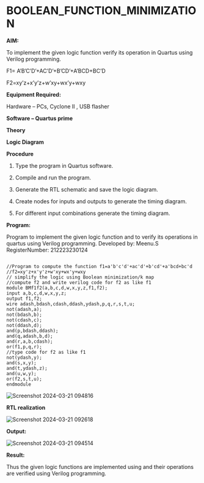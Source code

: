 # BOOLEAN_FUNCTION_MINIMIZATION

**AIM:**

To implement the given logic function verify its operation in Quartus using Verilog programming.

F1= A’B’C’D’+AC’D’+B’CD’+A’BCD+BC’D 

F2=xy’z+x’y’z+w’xy+wx’y+wxy

**Equipment Required:**

Hardware – PCs, Cyclone II , USB flasher

**Software – Quartus prime**

**Theory**

**Logic Diagram**

**Procedure**

1.	Type the program in Quartus software.

2.	Compile and run the program.

3.	Generate the RTL schematic and save the logic diagram.

4.	Create nodes for inputs and outputs to generate the timing diagram.

5.	For different input combinations generate the timing diagram.


**Program:**

Program to implement the given logic function and to verify its operations in quartus using Verilog programming. 
Developed by: Meenu.S
RegisterNumber: 212223230124
~~~

//Program to compute the function f1=a'b'c'd'+ac'd'+b'cd'+a'bcd+bc'd
//f2=xy'z+x'y'z+w'xy+wx'y+wxy
// simplify the logic using Boolean minimization/k map 
//compute f2 and write verilog code for f2 as like f1
module BMf1f2(a,b,c,d,w,x,y,z,f1,f2);
input a,b,c,d,w,x,y,z;
output f1,f2;
wire adash,bdash,cdash,ddash,ydash,p,q,r,s,t,u;
not(adash,a);
not(bdash,b);
not(cdash,c);
not(ddash,d);
and(p,bdash,ddash);
and(q,adash,b,d);
and(r,a,b,cdash);
or(f1,p,q,r);
//type code for f2 as like f1
not(ydash,y);
and(s,x,y);
and(t,ydash,z);
and(u,w,y);
or(f2,s,t,u);
endmodule

~~~

![Screenshot 2024-03-21 094816](https://github.com/Meenu2823/BOOLEAN_FUNCTION_MINIMIZATION/assets/139416219/6d15f315-f552-4271-84cc-c88ea2047317)

**RTL realization**

![Screenshot 2024-03-21 092618](https://github.com/Meenu2823/BOOLEAN_FUNCTION_MINIMIZATION/assets/139416219/de44cdf3-076c-42a4-aa29-a6ac23ee33b3)

**Output:**

![Screenshot 2024-03-21 094514](https://github.com/Meenu2823/BOOLEAN_FUNCTION_MINIMIZATION/assets/139416219/8d171afc-ba93-4ca8-a618-7a115f25cbe4)

**Result:**

Thus the given logic functions are implemented using and their operations are verified using Verilog programming.

